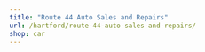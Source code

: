 ```yaml
---
title: "Route 44 Auto Sales and Repairs"
url: /hartford/route-44-auto-sales-and-repairs/
shop: car
---
```

